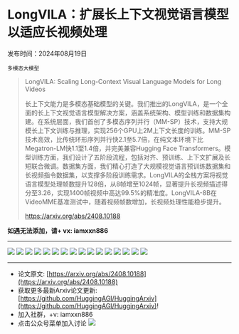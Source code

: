 # LongVILA：扩展长上下文视觉语言模型以适应长视频处理
发布时间：2024年08月19日

`多模态大模型`
> LongVILA: Scaling Long-Context Visual Language Models for Long Videos
>
> 长上下文能力是多模态基础模型的关键。我们推出的LongVILA，是一个全面的长上下文视觉语言模型解决方案，涵盖系统架构、模型训练和数据集构建。在系统层面，我们首创了多模态序列并行（MM-SP）技术，支持大规模长上下文训练与推理，实现256个GPU上2M上下文长度的训练。MM-SP技术高效，比传统环形序列并行快2.1至5.7倍，在纯文本环境下比Megatron-LM快1.1至1.4倍，并完美兼容Hugging Face Transformers。模型训练方面，我们设计了五阶段流程，包括对齐、预训练、上下文扩展及长短联合微调。数据集方面，我们精心打造了大规模视觉语言预训练数据集和长视频指令数据集，以支撑多阶段训练需求。LongVILA的全栈方案将视觉语言模型处理帧数提升128倍，从8帧增至1024帧，显著提升长视频描述得分至3.26，实现1400帧视频中高达99.5%的精准度。LongVILA-8B在VideoMME基准测试中，随着视频帧数增加，长视频处理性能稳步提升。
>
> https://arxiv.org/abs/2408.10188

**如遇无法添加，请+ vx: iamxxn886**
<hr />

![](https://raw.githubusercontent.com/HuggingAGI/HuggingArxiv/main/paper_images/2408.10188/TrainingPipeline2.png)
![](https://raw.githubusercontent.com/HuggingAGI/HuggingArxiv/main/paper_images/2408.10188/x1.png)
![](https://raw.githubusercontent.com/HuggingAGI/HuggingArxiv/main/paper_images/2408.10188/x2.png)
![](https://raw.githubusercontent.com/HuggingAGI/HuggingArxiv/main/paper_images/2408.10188/x3.png)
![](https://raw.githubusercontent.com/HuggingAGI/HuggingArxiv/main/paper_images/2408.10188/x4.png)
![](https://raw.githubusercontent.com/HuggingAGI/HuggingArxiv/main/paper_images/2408.10188/x5.png)
![](https://raw.githubusercontent.com/HuggingAGI/HuggingArxiv/main/paper_images/2408.10188/x6.png)
![](https://raw.githubusercontent.com/HuggingAGI/HuggingArxiv/main/paper_images/2408.10188/Longvideo-data.png)
![](https://raw.githubusercontent.com/HuggingAGI/HuggingArxiv/main/paper_images/2408.10188/x7.png)
![](https://raw.githubusercontent.com/HuggingAGI/HuggingArxiv/main/paper_images/2408.10188/x8.png)
![](https://raw.githubusercontent.com/HuggingAGI/HuggingArxiv/main/paper_images/2408.10188/x9.png)
![](https://raw.githubusercontent.com/HuggingAGI/HuggingArxiv/main/paper_images/2408.10188/x10.png)
![](https://raw.githubusercontent.com/HuggingAGI/HuggingArxiv/main/paper_images/2408.10188/x11.png)
![](https://raw.githubusercontent.com/HuggingAGI/HuggingArxiv/main/paper_images/2408.10188/x12.png)
![](https://raw.githubusercontent.com/HuggingAGI/HuggingArxiv/main/paper_images/2408.10188/x13.png)
![](https://raw.githubusercontent.com/HuggingAGI/HuggingArxiv/main/paper_images/2408.10188/x14.png)

<hr />

- 论文原文: [https://arxiv.org/abs/2408.10188](https://arxiv.org/abs/2408.10188)
- 获取更多最新Arxiv论文更新: [https://github.com/HuggingAGI/HuggingArxiv](https://github.com/HuggingAGI/HuggingArxiv)!
- 加入社群，+v: iamxxn886
- 点击公众号菜单加入讨论
![](https://raw.githubusercontent.com/HuggingAGI/wx_assets/main/2024/07/31/1722434818326-94339e92-22f1-4472-9d27-fed232f70b5d.jpeg)